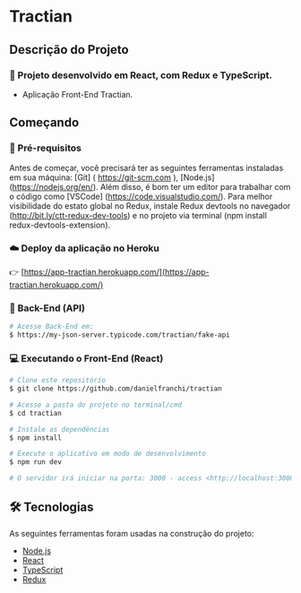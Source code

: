 # Tractian

## Descrição do Projeto
 
### :rocket: Projeto desenvolvido em React, com Redux e TypeScript.

* Aplicação Front-End Tractian.

## Começando

### :wrench: Pré-requisitos

Antes de começar, você precisará ter as seguintes ferramentas instaladas em sua máquina: [Git] ( https://git-scm.com ), [Node.js]  (https://nodejs.org/en/). Além disso, é bom ter um editor para trabalhar com o código como [VSCode] (https://code.visualstudio.com/). Para melhor visibilidade do estato global no Redux, instale Redux devtools no navegador (http://bit.ly/ctt-redux-dev-tools) e no projeto via terminal (npm install redux-devtools-extension).

### :cloud: Deploy da aplicação no Heroku

:point_right:  [https://app-tractian.herokuapp.com/](https://app-tractian.herokuapp.com/)

### 🎲 Back-End (API)

```bash
# Acesse Back-End em:
$ https://my-json-server.typicode.com/tractian/fake-api
```

### :computer: Executando o Front-End (React)

```bash
# Clone este repositório
$ git clone https://github.com/danielfranchi/tractian

# Acesse a pasta do projeto no terminal/cmd 
$ cd tractian

# Instale as dependências
$ npm install

# Execute o aplicativo em modo de desenvolvimento
$ npm run dev

# O servidor irá iniciar na porta: 3000 - access <http://localhost:3000>
```

## 🛠 Tecnologias

As seguintes ferramentas foram usadas na construção do projeto:

- [Node.js](https://nodejs.org/en/)
- [React](https://pt-br.reactjs.org/)
- [TypeScript](https://www.typescriptlang.org/)
- [Redux](https://react-redux.js.org/)
